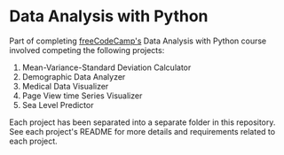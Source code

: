 # Data Analysis with Python
Part of completing [freeCodeCamp's](freecodecamp.org) Data Analysis with Python course involved competing the following projects: 
1. Mean-Variance-Standard Deviation Calculator
2. Demographic Data Analyzer
3. Medical Data Visualizer
4. Page View time Series Visualizer
5. Sea Level Predictor

Each project has been separated into a separate folder in this repository. See each project's README for more details and requirements related to each project. 
